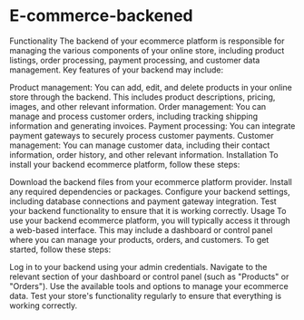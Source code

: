 # E-commerce-backened
Functionality
The backend of your ecommerce platform is responsible for managing the various components of your online store, including product listings, order processing, payment processing, and customer data management. Key features of your backend may include:

Product management: You can add, edit, and delete products in your online store through the backend. This includes product descriptions, pricing, images, and other relevant information.
Order management: You can manage and process customer orders, including tracking shipping information and generating invoices.
Payment processing: You can integrate payment gateways to securely process customer payments.
Customer management: You can manage customer data, including their contact information, order history, and other relevant information.
Installation
To install your backend ecommerce platform, follow these steps:

Download the backend files from your ecommerce platform provider.
Install any required dependencies or packages.
Configure your backend settings, including database connections and payment gateway integration.
Test your backend functionality to ensure that it is working correctly.
Usage
To use your backend ecommerce platform, you will typically access it through a web-based interface. This may include a dashboard or control panel where you can manage your products, orders, and customers. To get started, follow these steps:

Log in to your backend using your admin credentials.
Navigate to the relevant section of your dashboard or control panel (such as "Products" or "Orders").
Use the available tools and options to manage your ecommerce data.
Test your store's functionality regularly to ensure that everything is working correctly.
